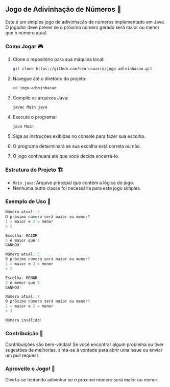 ## Jogo de Adivinhação de Números 🎲

Este é um simples jogo de adivinhação de números implementado em Java. O jogador deve prever se o próximo número gerado será maior ou menor que o número atual.

### Como Jogar 🎮

1. Clone o repositório para sua máquina local:

   ```bash
   git clone https://github.com/seu-usuario/jogo-adivinhacao.git
   ```

2. Navegue até o diretório do projeto:

   ```bash
   cd jogo-adivinhacao
   ```

3. Compile os arquivos Java:

   ```bash
   javac Main.java
   ```

4. Execute o programa:

   ```bash
   java Main
   ```

5. Siga as instruções exibidas no console para fazer sua escolha.

6. O programa determinará se sua escolha está correta ou não.

7. O jogo continuará até que você decida encerrá-lo.

### Estrutura do Projeto 🏗️

- `Main.java`: Arquivo principal que contém a lógica do jogo.
- Nenhuma outra classe foi necessária para este jogo simples.

### Exemplo de Uso 📝

```java
Número atual: 3
O próximo número será maior ou menor?
1 = maior e 2 = menor
> 1

Escolha: MAIOR
5 é maior que 3
GANHOU!
```

```java
Número atual: 5
O próximo número será maior ou menor?
1 = maior e 2 = menor
> 2

Escolha: MENOR
3 é menor que 5
GANHOU!
```

```java
Número atual: 4
O próximo número será maior ou menor?
1 = maior e 2 = menor
> 3

Número inválido!
```

### Contribuição 🤝

Contribuições são bem-vindas! Se você encontrar algum problema ou tiver sugestões de melhorias, sinta-se à vontade para abrir uma issue ou enviar um pull request.

### Aproveite o Jogo! 🎉

Divirta-se tentando adivinhar se o próximo número será maior ou menor!